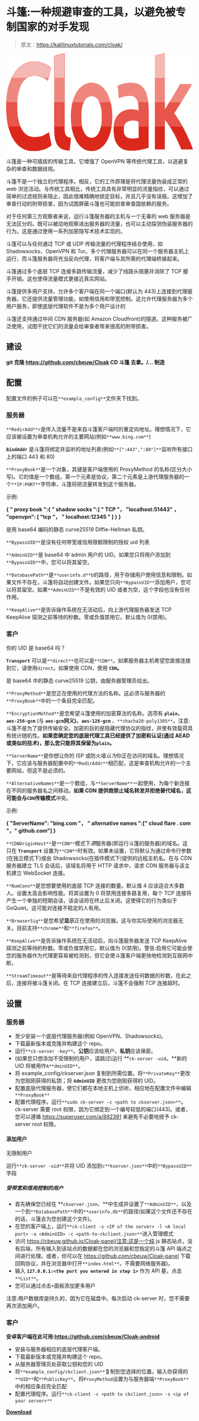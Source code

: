 # 斗篷:一种规避审查的工具，以避免被专制国家的对手发现

> 原文：<https://kalilinuxtutorials.com/cloak/>

[![](img/30d1008637c83a9da39e597c77d581d8.png)](https://blogger.googleusercontent.com/img/b/R29vZ2xl/AVvXsEhct6zK-ZqTevs_Jy-Tds6YEuE7Ab8tKHExLqdbvjY7GFNnN3jk2i1X5D7R5NkcIEBcIYqJ8rD9ho-hMby_VrGalTyI5VFaX_CE4rND_eM1inVWZtXgxvFY7RHu5BDBs4WGPSlq2w3CyO1cz5Wz54lThJRgGcpknAwk-wRLJrkMp-QkLSwUcRv3CUOL/s728/logo%20(1).png)

斗篷是一种可插拔的传输工具，它增强了 OpenVPN 等传统代理工具，以逃避复杂的审查和数据歧视。

斗篷不是一个独立的代理程序。相反，它的工作原理是将代理流量伪装成正常的 web 浏览活动。与传统工具相比，传统工具具有非常明显的流量指纹，可以通过简单的过滤规则来阻止，因此很难精确地锁定目标，并且几乎没有误报。这增加了审查行动的附带损害，因为试图屏蔽斗篷也可能损害审查国依赖的服务。

对于任何第三方观察者来说，运行斗篷服务器的主机与一个无辜的 web 服务器是无法区分的。既可以被动地观察进出服务器的流量，也可以主动探测伪装服务器的行为。这是通过使用一系列加密隐写术技术实现的。

斗篷可以与任何通过 TCP 或 UDP 传输流量的代理程序结合使用，如 Shadowsocks、OpenVPN 和 Tor。多个代理服务器可以在同一个服务器主机上运行，而斗篷服务器将充当反向代理，将客户端与其所需的代理端桥接起来。

斗篷通过多个底层 TCP 连接多路传输流量，减少了线路头阻塞并消除了 TCP 握手开销。这也使得流量模式更接近真实网站。

斗篷提供多用户支持，允许多个客户端在同一个端口(默认为 443)上连接到代理服务器。它还提供流量管理功能，如使用信用和带宽控制。这允许代理服务器为多个用户服务，即使底层代理软件不是为多个用户设计的

斗篷还支持通过中间 CDN 服务器(如 Amazon Cloudfront)的隧道。这种服务被广泛使用，试图干扰它们的流量会给审查者带来很高的附带损害。

## 建设

**git 克隆 https://github.com/cbeuw/Cloak
CD 斗篷
去拿。/…
制造**

## 配置

配置文件的例子可以在`**example_config**`文件夹下找到。

### 服务器

`**RedirAdd**r`是传入流量不是来自斗篷客户端时的重定向地址。理想情况下，它应该被设置为审查机构允许的主要网站(例如`**www.bing.com**`)

**`BindAddr`** 是斗篷将绑定并监听的地址列表(例如`**[":443",":80"]**`监听所有接口上的端口 443 和 80)

`**ProxyBook**`是一个对象，其键是客户端使用的 ProxyMethod 的名称(区分大小写)。它的值是一个数组，第一个元素是协议，第二个元素是上游代理服务器的一个`**IP:PORT**`字符串，斗篷将把流量转发到这个服务器。

示例:

**{
" proxy book ":{
" shadow socks ":[
" TCP "，
"localhost:51443"
，
"openvpn": [
"tcp "，
" localhost:12345 "
]
}
}**

是用 base64 编码的静态 curve25519 Diffie-Hellman 私钥。

`**BypassUID**`是没有任何带宽或信用限额限制的授权 uid 列表

`**AdminUID**`是 base64 中 admin 用户的 UID。如果您只将用户添加到`**BypassUID**`中，您可以将其留空。

`**DatabasePath**`是`**userinfo.d**b`的路径，用于存储用户使用信息和限制。如果文件不存在，斗篷将自动创建文件。如果您只向`**BypassUID**`添加用户，您可以将其留空。如果`**AdminUID**`不是有效的 UID 或者为空，这个字段也没有任何作用。

`**KeepAlive**`是告诉操作系统在无活动后，向上游代理服务器发送 TCP KeepAlive 探测之前等待的秒数。零或负值禁用它。默认值为 0(禁用)。

### 客户

你的 UID 是 base64 吗？

**`Transport`** 可以是`**direct**`也可以是`**CDN**`。如果服务器主机希望您直接连接到它，请使用`direct`。如果使用 CDN，使用 **`CDN`。**

是 base64 中的静态 curve25519 公钥，由服务器管理员给出。

`**ProxyMethod**`是您正在使用的代理方法的名称。这必须与服务器的`**ProxyBook**`中的一个条目完全匹配。

`**EncryptionMethod**`是您希望斗篷使用的加密算法的名称。选项有 **`plain`、`aes-256-gcm`** (与 **`aes-gcm`同义)、`aes-128-gcm`** 、`**chacha20-poly1305**`。注意:斗篷不是为了提供传输安全。加密的目的是隐藏代理协议的指纹，并使有效载荷具有统计随机性。**如果您确定您的底层代理工具已经提供了加密和认证(通过 AEAD 或类似的技术)，那么您只能将其保留为`plain`。**

`**ServerName**`是你想让你的 ISP 或防火墙*认为*你正在访问的域名。理想情况下，它应该与服务器配置中的`**RedirAddr**`相匹配，这是审查机构允许的一个主要网站，但这不是必须的。

`**AlternativeNames**`是一个数组，与`**ServerName**`一起使用，为每个新连接在不同的服务器名之间移动。**如果 CDN 提供商禁止域名转发并拒绝替代域名，这可能会与`CDN`传输模式**冲突。

示例:

**{
"ServerName": "bing.com "，
" alternative names ":[" cloud flare . com "，" github.com"]
}**

`**CDNOriginHost**`是`**CDN**`模式下*源*服务器(即运行斗篷的服务器)的域名。这只在 **`Transport`** 设置为`**CDN**`时有效。如果未设置，它将默认为通过命令行参数(在独立模式下)或由 Shadowsocks(在插件模式下)提供的远程主机名。在与 CDN 服务器建立 TLS 会话后，该域名将用于 HTTP 请求中，请求 CDN 服务器与该主机建立 WebSocket 连接。

`**NumConn**`是您想要使用的底层 TCP 连接的数量。默认值 4 应该适合大多数人。设置太高会影响性能。将其设置为 0 将禁用连接多路复用，每个 TCP 连接将产生一个单独的短期会话，该会话将在终止后关闭。这使得它的行为类似于 GoQuiet。这可能对连接不稳定的人有用。

`**BrowserSig**`是您希望**显示**正在使用的浏览器。这与你实际使用的浏览器无关。目前支持`**chrome**`和`**firefox**`。

`**KeepAlive**`是告诉操作系统在无活动后，向斗篷服务器发送 TCP KeepAlive 探测之前等待的秒数。零或负值禁用它。默认值为 0(禁用)。警告:启用它可能会使您的服务器作为代理更容易被检测到，但它会使斗篷客户端更快地检测到互联网中断。

`**StreamTimeout**`是等待来自代理程序的传入连接发送任何数据的秒数，在此之后，连接将被斗篷关闭。在 TCP 连接建立后，斗篷不会强制 TCP 连接超时。

## 设置

### 服务器

*   至少安装一个底层代理服务器(例如 OpenVPN、Shadowsocks)。
*   下载最新版本或克隆并构建这个 repo。
*   运行`**ck-server -key**`。**公钥**应该给用户，**私钥**应该保密。
*   (如果您只想添加不受限制的用户，请跳过)运行 **`ck-server -uid`。**新的 UID 将被用作`A**dminUID**`。
*   将 example_config/ckserver.json 复制到所需位置。将`**PrivateKey**`更改为您刚刚获得的私钥；将 **`AdminUID`** 更改为您刚刚获得的 UID。
*   配置底层代理服务器，使它们都在本地主机上侦听。相应地在配置文件中编辑`**ProxyBook**`
*   配置代理程序。运行`**sudo ck-server -c <path to ckserver.json>**`。ck-server 需要 root 权限，因为它绑定到一个编号较低的端口(443)。或者，您可以遵循 https://superuser.com/a/892391 来避免不必要地授予 ck-server root 权限。

#### 添加用户

无限制用户

运行`**ck-server -uid**`并将 UID 添加到`c**kserver.json**`中的`**BypassUID**`字段

##### 受带宽和信用控制的用户

*   首先确保您已经在 **`ckserver.json`、**中生成并设置了`**AdminUID**`，以及一个到`**DatabasePath**`中的`**userinfo.db**`的路径(如果这个文件还不存在的话，斗篷会为您创建这个文件)。
*   在您的客户端上，运行`**ck-client -s <IP of the server> -l <A local port> -a <AdminUID> -c <path-to-ckclient.json>**`进入管理模式
*   访问 https://cbeuw.github.io/Cloak-panel(注意:这是一个纯 js 静态站点，没有后端，所有输入到该站点的数据都在您的浏览器和您指定的斗篷 API 端点之间进行处理。或者，你可以在 https://github.com/cbeuw/Cloak-panel 下载回购协议，并在浏览器中打开`**index.html**`。不需要网络服务器)。
*   输入 **`127.0.0.1:<the port you entered in step 1>`** 作为 API 基，点击`**List**`。
*   您可以通过点击`+`面板添加更多用户

注意:用户数据库是持久的，因为它在磁盘中。每次启动 ck-server 时，您不需要再次添加用户。

### 客户

**安卓客户端在此可用:https://github.com/cbeuw/Cloak-android**

*   安装与服务器相应的底层代理客户端。
*   下载最新版本或克隆并构建这个 repo。
*   从服务器管理员处获取公钥和您的 UID
*   将`**example_config/ckclient.json**`复制到您选择的位置。输入你获得的`**UID**`和`**PublicKey**`。将`ProxyMethod`设置为与服务器端`**ProxyBook**`中的相应条目完全匹配
*   配置代理程序。运行`**ck-client -c <path to ckclient.json> -s <ip of your server>**`

[**Download**](https://github.com/cbeuw/Cloak)